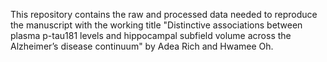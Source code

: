 This repository contains the raw and processed data needed to reproduce the manuscript with the working title "Distinctive associations between plasma p-tau181 levels and hippocampal subfield volume across the Alzheimer’s disease continuum" by Adea Rich and Hwamee Oh.
